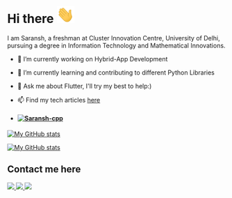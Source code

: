 # Hi there <img src="./Hi.gif" width="40px">

I am Saransh, a freshman at Cluster Innovation Centre, University of Delhi, pursuing a degree in Information Technology and Mathematical Innovations.

- 🔭 I’m currently working on Hybrid-App Development

- 🌱 I’m currently learning and contributing to different Python Libraries

- 💬 Ask me about Flutter, I'll try my best to help:)


- 📫 Find my tech articles [here](https://whiteviolin.medium.com/) 
- #### <p align="left"> [<img src="https://komarev.com/ghpvc/?username=Saransh-cpp" alt="Saransh-cpp" />](https://github.com/Saransh-cpp)</p>

<!--
**Saransh-cpp/Saransh-cpp** is a ✨ _special_ ✨ repository because its `README.md` (this file) appears on your GitHub profile.
<img src="https://github-readme-streak-stats.herokuapp.com/?user=Saransh-cpp&show_icons=true&locale=en&layout=compact&theme=gruvbox&bg_color=333333" alt="Saransh's github streak" width="450" />

Here are some ideas to get you started:

- 📫 How to reach me: 

- 👯 I’m looking to collaborate on ...
- 🤔 I’m looking for help with ...
- 💬 Ask me about ...

- 😄 Pronouns: ...
- ⚡ Fun fact: ...
-->

[![My GitHub stats](https://github-readme-stats.vercel.app/api?username=Saransh-cpp&count_private=true&show_icons=true&include_all_commits=true&theme=gruvbox&bg_color=333333)](https://github.com/Saransh-cpp/github-readme-stats)


[![My GitHub stats](https://github-readme-streak-stats.herokuapp.com/?user=Saransh-cpp&show_icons=true&locale=en&layout=compact&theme=gruvbox&bg_color=333333)](https://github.com/Saransh-cpp/github-readme-stats)


## Contact me here

<a href="https://www.linkedin.com/in/saransh-chopra-3a6ab11bb/" target="blank">
  <img width="40px" src="https://www.flaticon.com/svg/vstatic/svg/174/174857.svg?token=exp=1613017725~hmac=4e9db38f78e3dd0f8dba7f2050a83d77" />
</a>

<a href="https://www.instagram.com/saranshchopra_/" target="blank">
  <img width="40px" src="https://www.flaticon.com/svg/vstatic/svg/733/733558.svg?token=exp=1613017660~hmac=a8445d01329fece3b3f7af3c5436b062" />
</a>

<a href="https://www.facebook.com/https://www.facebook.com/saransh.chopra.77" target="blank">
  <img width="40px" src="https://image.flaticon.com/icons/svg/733/733547.svg" />
</a></p>
